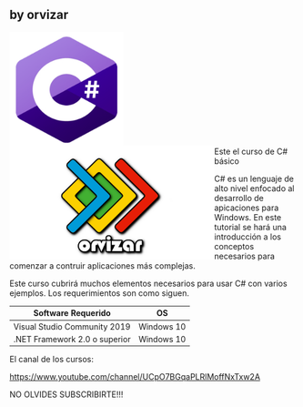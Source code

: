 ## by orvizar

<img align="left" src="https://github.com/OrvizarHub/CSharp-basico/blob/master/utils/C%23.png" width="200" height="200">
<img align="left" src="https://github.com/OrvizarHub/CSharp-basico/blob/master/utils/logo.png" width="360" height="200">

<br><br><br><br><br><br><br><br><br><br><br>

Este el curso de C# básico

C# es un lenguaje de alto nivel enfocado al desarrollo de apicaciones para Windows. En este tutorial se hará una introducción a los conceptos necesarios para comenzar a contruir aplicaciones más complejas.

Este curso cubrirá muchos elementos necesarios para usar C# con varios ejemplos. Los requerimientos son como siguen.

|Software Requerido   | OS |
| ------------- | ------------- |
| Visual Studio Community 2019 | Windows 10  |
| .NET Framework 2.0 o superior  | Windows 10  |

El canal de los cursos:

https://www.youtube.com/channel/UCpO7BGqaPLRlMoffNxTxw2A

NO OLVIDES SUBSCRIBIRTE!!!
